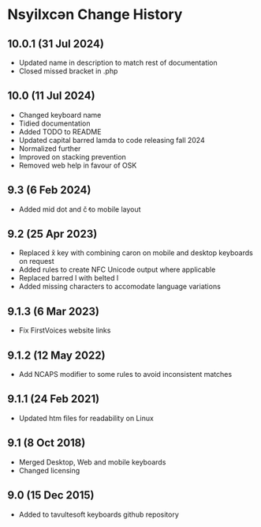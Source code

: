 Nsyilxcən Change History
============================
10.0.1 (31 Jul 2024)
------------------
* Updated name in description to match rest of documentation
* Closed missed bracket in .php

10.0 (11 Jul 2024)
------------------
* Changed keyboard name
* Tidied documentation
* Added TODO to README
* Updated capital barred lamda to code releasing fall 2024
* Normalized further
* Improved on stacking prevention
* Removed web help in favour of OSK

9.3 (6 Feb 2024)
------------------
* Added mid dot and č̓ to mobile layout

9.2 (25 Apr 2023)
-------------------
* Replaced x̌ key with combining caron on mobile and desktop keyboards on request
* Added rules to create NFC Unicode output where applicable
* Replaced barred l with belted l
* Added missing characters to accomodate language variations

9.1.3 (6 Mar 2023)
-------------------
* Fix FirstVoices website links

9.1.2 (12 May 2022)
-------------------
* Add NCAPS modifier to some rules to avoid inconsistent matches

9.1.1 (24 Feb 2021)
-------------------
* Updated htm files for readability on Linux

9.1 (8 Oct 2018)
-----------------
* Merged Desktop, Web and mobile keyboards
* Changed licensing

9.0 (15 Dec 2015)
-----------------

* Added to tavultesoft keyboards github repository
